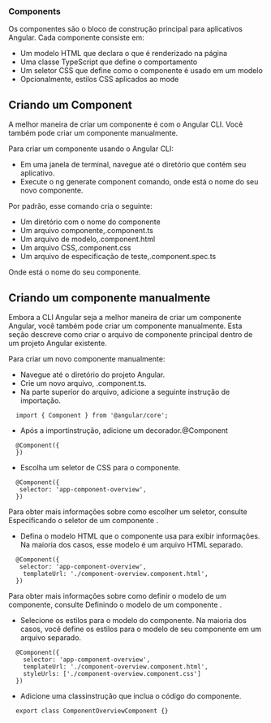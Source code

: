  ### Components

 Os componentes são o bloco de construção principal para aplicativos Angular. Cada componente consiste em:

*  Um modelo HTML que declara o que é renderizado na página
*  Uma classe TypeScript que define o comportamento
*  Um seletor CSS que define como o componente é usado em um modelo
*  Opcionalmente, estilos CSS aplicados ao mode

## Criando um Component

A melhor maneira de criar um componente é com o Angular CLI. Você também pode criar um componente manualmente.

Para criar um componente usando o Angular CLI:

*  Em uma janela de terminal, navegue até o diretório que contém seu aplicativo.
*  Execute o ng generate component <component-name>comando, onde <component-name>está o nome do seu novo componente.

Por padrão, esse comando cria o seguinte:

*  Um diretório com o nome do componente
*  Um arquivo componente,<component-name>.component.ts
*  Um arquivo de modelo,<component-name>.component.html
*  Um arquivo CSS,<component-name>.component.css
*  Um arquivo de especificação de teste,<component-name>.component.spec.ts

Onde <component-name>está o nome do seu componente.

## Criando um componente manualmente

Embora a CLI Angular seja a melhor maneira de criar um componente Angular, você também pode criar um componente manualmente. Esta seção descreve como criar o arquivo de componente principal dentro de um projeto Angular existente.

Para criar um novo componente manualmente:

*  Navegue até o diretório do projeto Angular.
*  Crie um novo arquivo, <component-name>.component.ts.
*  Na parte superior do arquivo, adicione a seguinte instrução de importação.
```
  import { Component } from '@angular/core';
```
*  Após a importinstrução, adicione um decorador.@Component
```
  @Component({
  })
```
*  Escolha um seletor de CSS para o componente.
```
  @Component({
   selector: 'app-component-overview',
  })
```
Para obter mais informações sobre como escolher um seletor, consulte Especificando o seletor de um componente .

*  Defina o modelo HTML que o componente usa para exibir informações. Na maioria dos casos, esse modelo é um arquivo HTML separado.
```
  @Component({
   selector: 'app-component-overview',
    templateUrl: './component-overview.component.html',
  })
```
Para obter mais informações sobre como definir o modelo de um componente, consulte Definindo o modelo de um componente .

*  Selecione os estilos para o modelo do componente. Na maioria dos casos, você define os estilos para o modelo de seu componente em um arquivo separado.
```
  @Component({
    selector: 'app-component-overview',
    templateUrl: './component-overview.component.html',
    styleUrls: ['./component-overview.component.css']
  })
```
*  Adicione uma classinstrução que inclua o código do componente.
```
  export class ComponentOverviewComponent {}
```
